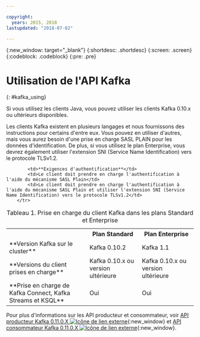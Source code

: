 ```yaml
---

copyright:
  years: 2015, 2018
lastupdated: "2018-07-02"

---
```


{:new_window: target="_blank"}
{:shortdesc: .shortdesc}
{:screen: .screen}
{:codeblock: .codeblock}
{:pre: .pre}

# Utilisation de l'API Kafka
{: #kafka_using}

Si vous utilisez les clients Java, vous pouvez utiliser les clients Kafka 0.10.x ou ultérieurs disponibles.  

Les clients Kafka existent en plusieurs langages et nous fournissons des instructions pour certains d'entre eux. Vous pouvez en utiliser d'autres, mais vous aurez besoin d'une prise en charge SASL PLAIN pour les données d'identification. De plus, si vous utilisez le plan Enterprise, vous devrez également utiliser l'extension SNI (Service Name Identification) vers le protocole TLSv1.2.

<table>
    <caption>Tableau 1. Prise en charge du client Kafka dans les plans Standard et Enterprise</caption>
      <tr>
	        <th></th>
		    <th>Plan Standard</th>
		    <th>Plan Enterprise</th>
        </tr>
	  		<tr>
			<td>**Version Kafka sur le cluster**</td>
			<td>Kafka 0.10.2</td>
			<td>Kafka 1.1</td>
		</tr>
	  		<tr>
			<td>**Versions du client prises en charge**</td>
			<td>Kafka 0.10.x ou version ultérieure</td>
			<td>Kafka 0.10.x ou version ultérieure</td>
		</tr>
		<tr>
			<td>**Prise en charge de Kafka Connect, Kafka Streams et KSQL**</td>
			<td>Oui</td>
			<td>Oui</td>
		</tr>

			<td>**Exigences d'authentification**</td>
			<td>Le client doit prendre en charge l'authentification à l'aide du mécanisme SASL Plain</td>
			<td>Le client doit prendre en charge l'authentification à l'aide du mécanisme SASL Plain et utiliser l'extension SNI (Service Name Identification) vers le protocole TLSv1.2</td>
		</tr>

</table>

Pour plus d'informations sur les API producteur et consommateur, voir
[API producteur Kafka 0.11.0.X ![Icône de lien externe](../../icons/launch-glyph.svg "Icône de lien externe")](http://kafka.apache.org/0110/javadoc/index.html?org/apache/kafka/clients/producer/KafkaProducer.html){:new_window} et
[API consommateur Kafka 0.11.0.X ![Icône de lien externe](../../icons/launch-glyph.svg "Icône de lien externe")](http://kafka.apache.org/0110/javadoc/index.html?org/apache/kafka/clients/consumer/KafkaConsumer.html){:new_window}. 

